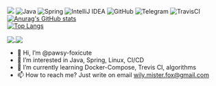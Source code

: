 
![](https://estruyf-github.azurewebsites.net/api/VisitorHit?user=pawsy-foxicutef&repo=pawsy-foxicute&countColorcountColor&countColor=%237B1E7A)
<img alt="Java" src="https://img.shields.io/badge/java-%23ED8B00.svg?&style=for-the-badge&logo=java&logoColor=white"/>
<img alt="Spring" src="https://img.shields.io/badge/spring-%236DB33F.svg?&style=for-the-badge&logo=spring&logoColor=white"/>
<img alt="IntelliJ IDEA" src="https://img.shields.io/badge/IntelliJIDEA-000000.svg?&style=for-the-badge&logo=intellij-idea&logoColor=white"/>
<img alt="GitHub" src="https://img.shields.io/badge/github-%23121011.svg?&style=for-the-badge&logo=github&logoColor=white"/>
<img alt="Telegram" src="https://img.shields.io/badge/Telegram-2CA5E0?style=for-the-badge&logo=telegram&logoColor=white" />
<img alt="TravisCI" src="https://img.shields.io/badge/travisci-%232B2F33.svg?&style=for-the-badge&logo=travis&logoColor=white"/>  
[![Anurag's GitHub stats](https://github-readme-stats.vercel.app/api?username=pawsy-foxicute&theme=dracula)](https://github.com/anuraghazra/github-readme-stats)  
[![Top Langs](https://github-readme-stats.vercel.app/api/top-langs/?username=pawsy-foxicute&theme=dracula)](https://github.com/anuraghazra/github-readme-stats)

<a href="https://github.com/anuraghazra/github-readme-stats">
  <img align="center" src="https://github-readme-stats.vercel.app/api/pin/?username=anuraghazra&repo=github-readme-stats" />
</a>
<a href="https://github.com/anuraghazra/convoychat">
  <img align="center" src="https://github-readme-stats.vercel.app/api/pin/?username=anuraghazra&repo=convoychat" />
</a>

- 👋 Hi, I’m @pawsy-foxicute
- 👀 I’m interested in Java, Spring, Linux, CI/CD
- 🌱 I’m currently learning Docker-Compose, Trevis CI, algorithms
- 📫 How to reach me? Just write on email wily.mister.fox@gmail.com

<!---
pawsy-foxicute/pawsy-foxicute is a ✨ special ✨ repository because its `README.md` (this file) appears on your GitHub profile.
You can click the Preview link to take a look at your changes.
--->

